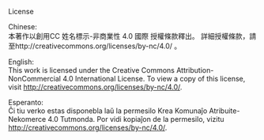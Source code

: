 License  

Chinese:  
本著作以創用CC 姓名標示-非商業性 4.0 國際 授權條款釋出。
詳細授權條款，請至http://creativecommons.org/licenses/by-nc/4.0/ 。

English:  
This work is licensed under the Creative Commons Attribution-NonCommercial 4.0 International License. 
To view a copy of this license, visit http://creativecommons.org/licenses/by-nc/4.0/.

Esperanto:  
Ĉi tiu verko estas disponebla laŭ la permesilo Krea Komunaĵo Atribuite-Nekomerce 4.0 Tutmonda. 
Por vidi kopiaĵon de la permesilo, vizitu http://creativecommons.org/licenses/by-nc/4.0/.